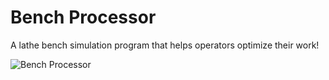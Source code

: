 # Bench Processor
A lathe bench simulation program that helps operators optimize their work!

![Bench Processor](https://cloud.githubusercontent.com/assets/9437726/6993434/6f341b78-dafd-11e4-9c35-ec4072b9b889.png)
